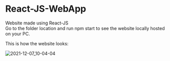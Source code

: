 # React-JS-WebApp

Website made using React-JS  </br>
Go to the folder location and run npm start to see the website locally hosted on your PC. </br>

This is how the website looks:


![2021-12-07_10-04-04](https://user-images.githubusercontent.com/66168933/144967045-c2a80ed0-b9a2-4d3d-8ba7-437aa8fa47b2.png)

